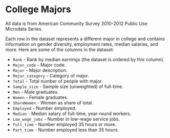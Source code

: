 # College Majors

All data is from American Community Survey 2010-2012 Public Use Microdata Series.

Each row in the dataset represents a different major in college and contains information on gender diversity, employment rates, median salaries, and more. Here are some of the columns in the dataset:

* <code>Rank</code> - Rank by median earnings (the dataset is ordered by this column).
* <code>Major_code</code> - Major code.
* <code>Major</code> - Major description.
* <code>Major_category</code> - Category of major.
* <code>Total</code> - Total number of people with major.
* <code>Sample_size</code> - Sample size (unweighted) of full-time.
* <code>Men</code> - Male graduates.
* <code>Women</code> - Female graduates.
* <code>ShareWomen</code> - Women as share of total.
* <code>Employed</code> - Number employed.
* <code>Median</code> - Median salary of full-time, year-round workers.
* <code>Low_wage_jobs</code> - Number in low-wage service jobs.
* <code>Full_time</code> - Number employed 35 hours or more.
* <code>Part_time</code> - Number employed less than 35 hours.

